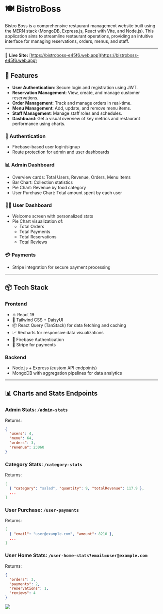 # 🍽️ BistroBoss

Bistro Boss is a comprehensive restaurant management website built using the MERN stack (MongoDB, Express.js, React with Vite, and Node.js). This application aims to streamline restaurant operations, providing an intuitive interface for managing reservations, orders, menus, and staff.

---

🔗 **Live Site:** [https://bistroboss-e45f6.web.app](https://bistroboss-e45f6.web.app)

## 🚀 Features

- **User Authentication**: Secure login and registration using JWT.
- **Reservation Management**: View, create, and manage customer reservations.
- **Order Management**: Track and manage orders in real-time.
- **Menu Management**: Add, update, and remove menu items.
- **Staff Management**: Manage staff roles and schedules.
- **Dashboard**: Get a visual overview of key metrics and restaurant performance using charts.

### 🔐 Authentication

- Firebase-based user login/signup
- Route protection for admin and user dashboards

### 📊 Admin Dashboard

- Overview cards: Total Users, Revenue, Orders, Menu Items
- Bar Chart: Collection statistics
- Pie Chart: Revenue by food category
- User Purchase Chart: Total amount spent by each user

### 🙋‍♀️ User Dashboard

- Welcome screen with personalized stats
- Pie Chart visualization of:
  - Total Orders
  - Total Payments
  - Total Reservations
  - Total Reviews

### 💳 Payments

- Stripe integration for secure payment processing

---

## 📦 Tech Stack

### Frontend

- ⚛️ React 19
- 🎨 Tailwind CSS + DaisyUI
- 📦 React Query (TanStack) for data fetching and caching
- 📈 Recharts for responsive data visualizations
- 🔐 Firebase Authentication
- 💸 Stripe for payments

### Backend

- Node.js + Express (custom API endpoints)
- MongoDB with aggregation pipelines for data analytics

---

## 📊 Charts and Stats Endpoints

### Admin Stats: `/admin-stats`

Returns:

```json
{
  "users": 4,
  "menu": 64,
  "orders": 3,
  "revenue": 23060
}
```

### Category Stats: `/category-stats`

Returns:

```json
[
  { "category": "salad", "quantity": 9, "totalRevenue": 117.9 },
  ...
]
```

### User Purchase: `/user-payments`

Returns:

```json
[
  { "email": "user@example.com", "amount": 8210 },
  ...
]
```

### User Home Stats: `/user-home-stats?email=user@example.com`

Returns:

```json
{
  "orders": 3,
  "payments": 2,
  "reservations": 1,
  "reviews": 4
}
```

<img src="./landing-structure.png">
